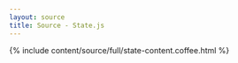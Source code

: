 ```yaml
---
layout: source
title: Source - State.js
---
```


<div>{% include content/source/full/state-content.coffee.html %}</div>